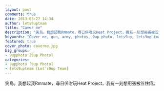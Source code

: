 ```yaml
---
layout: post
comments: true
date: 2013-05-27 14:34
author: lets9upteam
title: "Cover me"
description: "笑鳥。我想起我Rmmate，尋日係咁玩Heat Project，我有一刻想用張被笠住佢。"
keywords: "Cover me, gun, army, photos, 9up photo, lets9up, lets9up team, 兵" 
featured: true
cover_photo: coverme.jpg
big_groups: 
- 9upphoto [9up Photo]
categories: 
- 9upphoto [9up Photo]
- lets9upteam [Let's9up Team]
---
```


笑鳥。我想起我Rmmate，尋日係咁玩Heat Project，我有一刻想用張被笠住佢。
